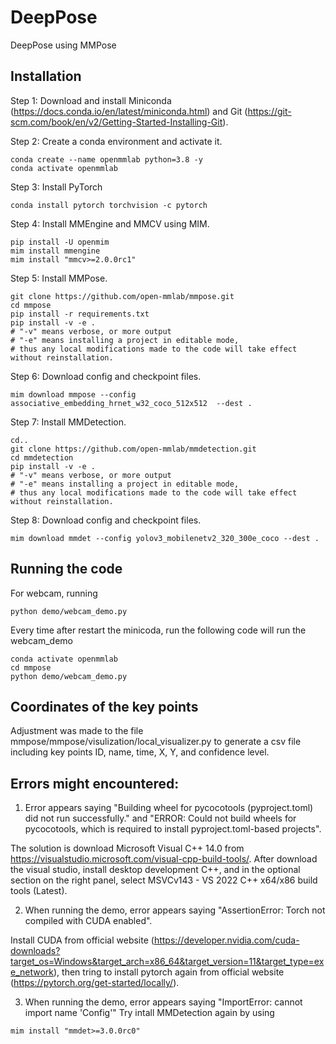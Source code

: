# DeepPose
DeepPose using MMPose
## Installation

Step 1: Download and install Miniconda (https://docs.conda.io/en/latest/miniconda.html) and Git (https://git-scm.com/book/en/v2/Getting-Started-Installing-Git).

Step 2: Create a conda environment and activate it.
```shell
conda create --name openmmlab python=3.8 -y
conda activate openmmlab
```

Step 3: Install PyTorch
```shell
conda install pytorch torchvision -c pytorch
```

Step 4: Install MMEngine and MMCV using MIM.
```shell
pip install -U openmim
mim install mmengine
mim install "mmcv>=2.0.0rc1"
```

Step 5: Install MMPose.
```shell
git clone https://github.com/open-mmlab/mmpose.git
cd mmpose
pip install -r requirements.txt
pip install -v -e .
# "-v" means verbose, or more output
# "-e" means installing a project in editable mode,
# thus any local modifications made to the code will take effect without reinstallation.
```

Step 6: Download config and checkpoint files.
```shell
mim download mmpose --config associative_embedding_hrnet_w32_coco_512x512  --dest .
```

Step 7: Install MMDetection.
```shell
cd..
git clone https://github.com/open-mmlab/mmdetection.git
cd mmdetection
pip install -v -e .
# "-v" means verbose, or more output
# "-e" means installing a project in editable mode,
# thus any local modifications made to the code will take effect without reinstallation.
```

Step 8: Download config and checkpoint files.
```shell
mim download mmdet --config yolov3_mobilenetv2_320_300e_coco --dest .
```

## Running the code

For webcam, running 
```shell
python demo/webcam_demo.py
```
Every time after restart the minicoda, run the following code will run the webcam_demo
```shell
conda activate openmmlab
cd mmpose
python demo/webcam_demo.py
```

## Coordinates of the key points

Adjustment was made to the file mmpose/mmpose/visulization/local_visualizer.py to generate a csv file including key points ID, name, time, X, Y, and confidence level.

## Errors might encountered:

1. Error appears saying "Building wheel for pycocotools (pyproject.toml) did not run successfully." and "ERROR: Could not build wheels for pycocotools, which is required to install pyproject.toml-based projects". 

The solution is download Microsoft Visual C++ 14.0 from https://visualstudio.microsoft.com/visual-cpp-build-tools/. After download the visual studio, install desktop development C++, and in the optional section on the right panel, select MSVCv143 - VS 2022 C++ x64/x86 build tools (Latest).

2. When running the demo, error appears saying "AssertionError: Torch not compiled with CUDA enabled".

Install CUDA from official website (https://developer.nvidia.com/cuda-downloads?target_os=Windows&target_arch=x86_64&target_version=11&target_type=exe_network), then tring to install pytorch again from official website (https://pytorch.org/get-started/locally/).

3. When running the demo, error appears saying "ImportError: cannot import name 'Config'"
Try intall MMDetection again by using
```shell
mim install "mmdet>=3.0.0rc0"
```
